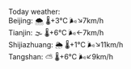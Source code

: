 Today weather:  
Beijing: 🌨  🌡️+3°C 🌬️↘7km/h  
Tianjin: 🌫  🌡️+6°C 🌬️←7km/h  
Shijiazhuang: 🌦   🌡️+1°C 🌬️↘11km/h  
Tangshan: ⛅️  🌡️+6°C 🌬️↙9km/h  
